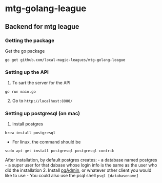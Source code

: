 # mtg-golang-league
## Backend for mtg league

### Getting the package
Get the go package
```
go get github.com/local-magic-leagues/mtg-golang-league
```

### Setting up the API 
1. To sart the server for the API
```
go run main.go
```
2. Go to `http://localhost:8000/`

### Setting up postgresql (on mac)
1. Install postgres

```
brew install postgresql
```
- For linux, the command should be
```
sudo apt-get install postgresql postgresql-contrib
```

After installation, by default postgres creates:
    - a database named postgres
    - a super user for that dabase whose login info is the same as the user who did the installation
2. Install [pgAdmin](https://www.pgadmin.org/), or whatever other client you would like to use 
    - You could also use the psql shell 
    ```
    psql [databasename]
    ```


